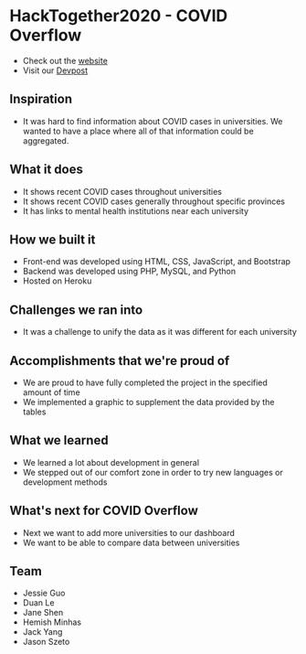 # HackTogether2020 - COVID Overflow
* Check out the [website](https://universities-covid-dashboard.herokuapp.com/)
* Visit our [Devpost](https://devpost.com/software/covid-overflow-oju456)

##  Inspiration

* It was hard to find information about COVID cases in universities. We wanted to have a place where all of that information could be aggregated.

## What it does

* It shows recent COVID cases throughout universities
* It shows recent COVID cases generally throughout specific provinces
* It has links to mental health institutions near each university

## How we built it

* Front-end was developed using HTML, CSS, JavaScript, and Bootstrap
* Backend was developed using PHP, MySQL, and Python
* Hosted on Heroku

## Challenges we ran into

* It was a challenge to unify the data as it was different for each university

## Accomplishments that we're proud of

* We are proud to have fully completed the project in the specified amount of time
* We implemented a graphic to supplement the data provided by the tables

## What we learned

* We learned a lot about development in general
* We stepped out of our comfort zone in order to try new languages or development methods

## What's next for COVID Overflow

* Next we want to add more universities to our dashboard
* We want to be able to compare data between universities

## Team
- Jessie Guo
- Duan Le
- Jane Shen
- Hemish Minhas
- Jack Yang
- Jason Szeto
